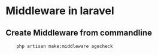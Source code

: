 # Middleware in laravel

## Create Middleware from commandline

```
    php artisan make:middleware agecheck
```


